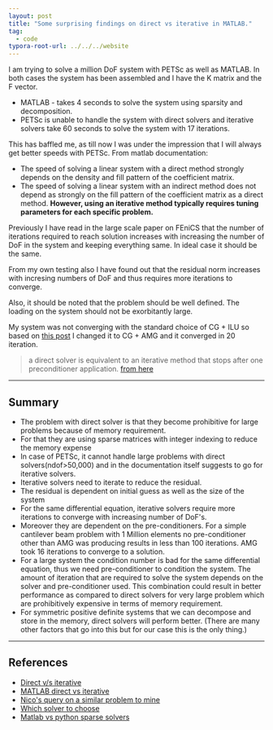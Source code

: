 ```yaml
---
layout: post
title: "Some surprising findings on direct vs iterative in MATLAB."
tag: 
  - code
typora-root-url: ../../../website
---
```


 I am trying to solve a million DoF system with PETSc as well as MATLAB. In both cases the system has been assembled and I have the K matrix and the F vector.

- MATLAB - takes 4 seconds to solve the system using sparsity and decomposition.
- PETSc is unable to handle the system with direct solvers and iterative solvers take 60 seconds to solve the system with 17 iterations. 

This has baffled me, as till now I was under the impression that I will always get better speeds with PETSc. From matlab documentation:

- The speed of solving a linear system with a direct method strongly depends on the density and fill pattern of the coefficient matrix.
- The speed of solving a linear system with an indirect method does not depend as strongly on the fill pattern of the coefficient matrix as a direct method. **However, using an iterative method typically requires tuning parameters for each specific problem.**

Previously I have read in the large scale paper on FEniCS that the number of iterations required to reach solution increases with increasing the number of DoF in the system and keeping everything same. In ideal case it should be the same. 

From my own testing also I have found out that the residual norm increases with incresing numbers of DoF and thus requires more iterations to converge. 

Also, it should be noted that the problem should be well defined. The loading on the system should not be exorbitantly large.

My system was not converging with the standard choice of CG + ILU so based on [this post](https://scicomp.stackexchange.com/questions/2369/what-is-a-robust-iterative-solver-for-large-3-d-linear-elastic-problems?noredirect=1&lq=1) I changed it to CG + AMG and it converged in 20 iteration. 

> a direct solver is equivalent to an iterative method that stops after one preconditioner application. [from here](https://pages.tacc.utexas.edu/~eijkhout/pcse/html/petsc-solver.html#:~:text=32.2%20Direct%20solvers&text=PETSc%20has%20some%20support%20for,stops%20after%20one%20preconditioner%20application.)

---

## Summary

- The problem with direct solver is that they become prohibitive for large problems because of memory requirement.
- For that they are using sparse matrices with integer indexing to reduce the memory expense
- In case of PETSc, it cannot handle large problems with direct solvers(ndof>50,000) and in the documentation itself suggests to go for iterative solvers.
- Iterative solvers need to iterate to reduce the residual.
- The residual is dependent on initial guess as well as the size of the system
- For the same differential equation, iterative solvers require more iterations to converge with increasing number of DoF's.
- Moreover they are dependent on the pre-conditioners. For a simple cantilever beam problem with 1 Million elements no pre-conditioner other than AMG was producing results in less than 100 iterations. AMG took 16 iterations to converge to a solution.
- For a large system the condition number is bad for the same differential equation, thus we need pre-conditioner to condition the system. The amount of iteration that are required to solve the system depends on the solver and pre-conditioner used. This combination could result in better performance as compared to direct solvers for very large problem which are prohibitively expensive in terms of memory requirement.
- For symmetric positive definite systems that we can decompose and store in the memory, direct solvers will perform better. (There are many other factors that go into this but for our case this is the only thing.)

---

## References

- [Direct v/s iterative](https://caendkoelsch.wordpress.com/2018/11/29/direct-vs-iterative-solvers-in-fem/#:~:text=Direct%20Solver%3A,for%20computationally%20less%20expensive%20problems.)
- [MATLAB direct vs iterative](https://in.mathworks.com/help/matlab/math/iterative-methods-for-linear-systems.html#:~:text=MATLAB%20implements%20direct%20methods%20through,a%20finite%20number%20of%20steps.)
- [Nico's query on a similar problem to mine](https://scicomp.stackexchange.com/questions/5600/best-choice-of-solver-for-a-large-sparse-symmetric-but-not-positive-definite-s)
- [Which solver to choose](https://scicomp.stackexchange.com/questions/81/what-guidelines-should-i-follow-when-choosing-a-sparse-linear-system-solver)
- [Matlab vs python sparse solvers ](https://stackoverflow.com/questions/64401503/is-there-a-way-to-further-improve-sparse-solution-times-using-python)

